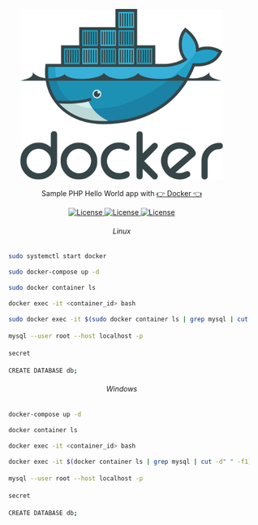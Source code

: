 <p align="center"><img src="docker.svg" width="400"></p>

<p align="center">Sample PHP Hello World app with  <a href="https://www.mysql.com/">👉 Docker 👈</a></p>

<p align="center">
    <a href="#">
        <img alt="License" src="https://img.shields.io/github/license/Whopag/DockerPHPHelloWorld">
    </a>
    <a href="#">
        <img alt="License" src="https://img.shields.io/github/languages/count/Whopag/DockerPHPHelloWorld">
    </a>
    <a href="#">
        <img alt="License" src="https://img.shields.io/github/last-commit/Whopag/DockerPHPHelloWorld">
    </a>
</p>

<h6 align="center">Linux</h6>

```bash
    sudo systemctl start docker
```

```bash
    sudo docker-compose up -d
```

```bash
    sudo docker container ls
```

```bash
    docker exec -it <container_id> bash
```

```bash
    sudo docker exec -it $(sudo docker container ls | grep mysql | cut -d" " -f1) bash

    mysql --user root --host localhost -p

    secret

    CREATE DATABASE db;
```

<h6 align="center">Windows</h6>

```bash
    docker-compose up -d
```

```bash
    docker container ls
```

```bash
    docker exec -it <container_id> bash
```

```bash
    docker exec -it $(docker container ls | grep mysql | cut -d" " -f1) bash

    mysql --user root --host localhost -p

    secret

    CREATE DATABASE db;
```